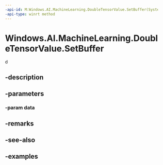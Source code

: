 ```yaml
---
-api-id: M:Windows.AI.MachineLearning.DoubleTensorValue.SetBuffer(System.Double[])
-api-type: winrt method
---
```


<!-- Method syntax.
public void DoubleTensorValue.SetBuffer(Double[] data)
-->

# Windows.AI.MachineLearning.DoubleTensorValue.SetBuffer
d
## -description

## -parameters
### -param data

## -remarks

## -see-also

## -examples

